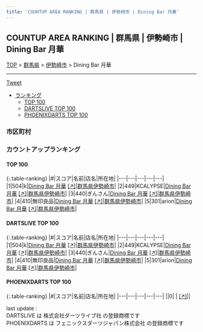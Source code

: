 ```yaml
---
title: 'COUNTUP AREA RANKING | 群馬県 | 伊勢崎市 | Dining Bar 月華'
---
```

## COUNTUP AREA RANKING | 群馬県 | 伊勢崎市 | Dining Bar 月華

[TOP](/darts/rank/) > [群馬県](/darts/rank/群馬県/) > [伊勢崎市](/darts/rank/群馬県/伊勢崎市/) > Dining Bar 月華

___

<a href="https://twitter.com/share?ref_src=twsrc%5Etfw" data-text="COUNTUP AREA RANKING | 群馬県伊勢崎市Dining Bar 月華" class="twitter-share-button" data-hashtags="DARTSLIVE,PHOENIXDARTS,darts,ダーツ" data-show-count="false">Tweet</a>

* [ランキング](#カウントアップランキング)
    * [TOP 100](#top-100)
    * [DARTSLIVE TOP 100](#dartslive-top-100)
    * [PHOENIXDARTS TOP 100](#phoenixdarts-top-100)

### 市区町村

<ul>

</ul>

### カウントアップランキング

#### TOP 100



{:.table-ranking}
|#|スコア|名前|店名|所在地|
|---|---|---|---|---|
|1|504|<span class="rank-name-dl">k</span>|<a href="/darts/rank/shops/e3df4c8d34d331470d9b047a20a7ba1e.html">Dining Bar 月華</a> <a href="https://search.dartslive.com/jp/shop/e3df4c8d34d331470d9b047a20a7ba1e">[↗]</a>|<a href="/darts/rank/群馬県/伊勢崎市">群馬県伊勢崎市</a>|
|2|449|<span class="rank-name-dl">KCALYPSE</span>|<a href="/darts/rank/shops/e3df4c8d34d331470d9b047a20a7ba1e.html">Dining Bar 月華</a> <a href="https://search.dartslive.com/jp/shop/e3df4c8d34d331470d9b047a20a7ba1e">[↗]</a>|<a href="/darts/rank/群馬県/伊勢崎市">群馬県伊勢崎市</a>|
|3|440|<span class="rank-name-dl">ぎんさん</span>|<a href="/darts/rank/shops/e3df4c8d34d331470d9b047a20a7ba1e.html">Dining Bar 月華</a> <a href="https://search.dartslive.com/jp/shop/e3df4c8d34d331470d9b047a20a7ba1e">[↗]</a>|<a href="/darts/rank/群馬県/伊勢崎市">群馬県伊勢崎市</a>|
|4|410|<span class="rank-name-dl">無印良品</span>|<a href="/darts/rank/shops/e3df4c8d34d331470d9b047a20a7ba1e.html">Dining Bar 月華</a> <a href="https://search.dartslive.com/jp/shop/e3df4c8d34d331470d9b047a20a7ba1e">[↗]</a>|<a href="/darts/rank/群馬県/伊勢崎市">群馬県伊勢崎市</a>|
|5|301|<span class="rank-name-dl">arion</span>|<a href="/darts/rank/shops/e3df4c8d34d331470d9b047a20a7ba1e.html">Dining Bar 月華</a> <a href="https://search.dartslive.com/jp/shop/e3df4c8d34d331470d9b047a20a7ba1e">[↗]</a>|<a href="/darts/rank/群馬県/伊勢崎市">群馬県伊勢崎市</a>|


#### DARTSLIVE TOP 100



{:.table-ranking}
|#|スコア|名前|店名|所在地|
|---|---|---|---|---|
|1|504|<span class="rank-name-dl">k</span>|<a href="/darts/rank/shops/e3df4c8d34d331470d9b047a20a7ba1e.html">Dining Bar 月華</a> <a href="https://search.dartslive.com/jp/shop/e3df4c8d34d331470d9b047a20a7ba1e">[↗]</a>|<a href="/darts/rank/群馬県/伊勢崎市">群馬県伊勢崎市</a>|
|2|449|<span class="rank-name-dl">KCALYPSE</span>|<a href="/darts/rank/shops/e3df4c8d34d331470d9b047a20a7ba1e.html">Dining Bar 月華</a> <a href="https://search.dartslive.com/jp/shop/e3df4c8d34d331470d9b047a20a7ba1e">[↗]</a>|<a href="/darts/rank/群馬県/伊勢崎市">群馬県伊勢崎市</a>|
|3|440|<span class="rank-name-dl">ぎんさん</span>|<a href="/darts/rank/shops/e3df4c8d34d331470d9b047a20a7ba1e.html">Dining Bar 月華</a> <a href="https://search.dartslive.com/jp/shop/e3df4c8d34d331470d9b047a20a7ba1e">[↗]</a>|<a href="/darts/rank/群馬県/伊勢崎市">群馬県伊勢崎市</a>|
|4|410|<span class="rank-name-dl">無印良品</span>|<a href="/darts/rank/shops/e3df4c8d34d331470d9b047a20a7ba1e.html">Dining Bar 月華</a> <a href="https://search.dartslive.com/jp/shop/e3df4c8d34d331470d9b047a20a7ba1e">[↗]</a>|<a href="/darts/rank/群馬県/伊勢崎市">群馬県伊勢崎市</a>|
|5|301|<span class="rank-name-dl">arion</span>|<a href="/darts/rank/shops/e3df4c8d34d331470d9b047a20a7ba1e.html">Dining Bar 月華</a> <a href="https://search.dartslive.com/jp/shop/e3df4c8d34d331470d9b047a20a7ba1e">[↗]</a>|<a href="/darts/rank/群馬県/伊勢崎市">群馬県伊勢崎市</a>|


#### PHOENIXDARTS TOP 100



{:.table-ranking}
|#|スコア|名前|店名|所在地|
|---|---|---|---|---|
||0|<span class="rank-name-dl"> </span>|<a href="/darts/rank/shops/.html"></a> <a href="">[↗]</a>|<a href="/darts/rank//"></a>|


<div class="footer border-top border-gray-light mt-5 pt-3 text-right text-gray">
    last update : <span style="font-weight: italic" id="foot_last_modified"></span><br />
    DARTSLIVE は 株式会社ダーツライブ社 の登録商標です<br />
    PHOENIXDARTS は フェニックスダーツジャパン株式会社 の登録商標です<br />
</div>

<script src="https://cdnjs.cloudflare.com/ajax/libs/jquery.tablesorter/2.31.3/js/jquery.tablesorter.min.js" integrity="sha512-qzgd5cYSZcosqpzpn7zF2ZId8f/8CHmFKZ8j7mU4OUXTNRd5g+ZHBPsgKEwoqxCtdQvExE5LprwwPAgoicguNg==" crossorigin="anonymous" referrerpolicy="no-referrer"></script>
<link rel="stylesheet" href="https://cdnjs.cloudflare.com/ajax/libs/jquery.tablesorter/2.31.3/css/theme.default.min.css" integrity="sha512-wghhOJkjQX0Lh3NSWvNKeZ0ZpNn+SPVXX1Qyc9OCaogADktxrBiBdKGDoqVUOyhStvMBmJQ8ZdMHiR3wuEq8+w==" crossorigin="anonymous" referrerpolicy="no-referrer" />
<script>
$(function() {
    $(".table-ranking").tablesorter({sortList:[[0, 0]]});
    $("#foot_last_modified").text(formatDate(new Date(document.lastModified), 'yyyy-MM-dd HH:mm:ss'));
});
</script>

<script async src="https://platform.twitter.com/widgets.js" charset="utf-8"></script>